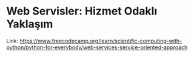 # Web Servisler: Hizmet Odaklı Yaklaşım

Link: https://www.freecodecamp.org/learn/scientific-computing-with-python/python-for-everybody/web-services-service-oriented-approach